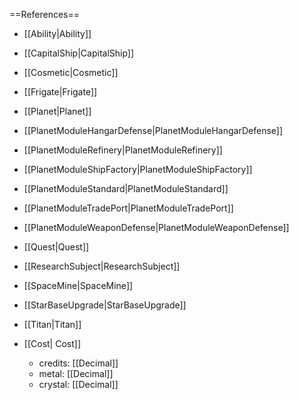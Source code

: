==References==
 * [[Ability|Ability]]
 * [[CapitalShip|CapitalShip]]
 * [[Cosmetic|Cosmetic]]
 * [[Frigate|Frigate]]
 * [[Planet|Planet]]
 * [[PlanetModuleHangarDefense|PlanetModuleHangarDefense]]
 * [[PlanetModuleRefinery|PlanetModuleRefinery]]
 * [[PlanetModuleShipFactory|PlanetModuleShipFactory]]
 * [[PlanetModuleStandard|PlanetModuleStandard]]
 * [[PlanetModuleTradePort|PlanetModuleTradePort]]
 * [[PlanetModuleWeaponDefense|PlanetModuleWeaponDefense]]
 * [[Quest|Quest]]
 * [[ResearchSubject|ResearchSubject]]
 * [[SpaceMine|SpaceMine]]
 * [[StarBaseUpgrade|StarBaseUpgrade]]
 * [[Titan|Titan]]

 * [[Cost| Cost]]
   * credits: [[Decimal]]
   * metal: [[Decimal]]
   * crystal: [[Decimal]]

